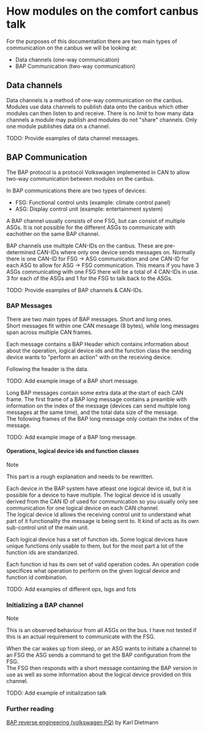 # How modules on the comfort canbus talk

For the purposes of this documentation there are two main types of communication on the canbus we will be looking at:

- Data channels (one-way communication)
- BAP Communication (two-way communication)

## Data channels

Data channels is a method of one-way communication on the canbus. Modules use data channels to publish data onto the canbus which other modules can then listen to and receive. There is no limit to how many data channels a module may publish and modules do not "share" channels. Only one module publishes data on a channel.

TODO: Provide examples of data channel messages.

## BAP Communication

The BAP protocol is a protocol Volkswagen implemented in CAN to allow two-way communication between modules on the canbus.

In BAP communications there are two types of devices:

- FSG: Functional control units (example: climate control panel)
- ASG: Display control unit (example: entertainment system)

A BAP channel usually consists of one FSG, but can consist of multiple ASGs. It is not possible for the different ASGs to communicate with eachother on the same BAP channel.

BAP channels use multiple CAN-IDs on the canbus. These are pre-determined CAN-IDs where only one device sends messages on. Normally there is one CAN-ID for FSG -> ASG communication and one CAN-ID for each ASG to allow for ASG -> FSG communication. This means if you have 3 ASGs communicating with one FSG there will be a total of 4 CAN-IDs in use. 3 for each of the ASGs and 1 for the FSG to talk back to the ASGs.

TODO: Provide examples of BAP channels & CAN-IDs.

### BAP Messages

There are two main types of BAP messages. Short and long ones.  
Short messages fit within one CAN message (8 bytes), while long messages span across multiple CAN frames.

Each message contains a BAP Header which contains information about about the operation, logical device ids and the function class the sending device wants to "perform an action" with on the receiving device.

Following the header is the data.

TODO: Add example image of a BAP short message.

Long BAP messages contain some extra data at the start of each CAN frame. The first frame of a BAP long message contains a preamble with information on the index of the message (devices can send multiple long messages at the same time), and the total data size of the message.  
The following frames of the BAP long message only contain the index of the message.

TODO: Add example image of a BAP long message.

#### Operations, logical device ids and function classes

> [!NOTE]
> This part is a rough explanation and needs to be rewritten.

Each device in the BAP system have atleast one logical device id, but it is possible for a device to have multiple. The logical device id is usually derived from the CAN ID of used for communication so you usually only see communication for one logical device on each CAN channel.  
The logical device id allows the receiving control unit to understand what part of it functionality the message is being sent to. It kind of acts as its own sub-control unit of the main unit.

Each logical device has a set of function ids. Some logical devices have unique functions only usable to them, but for the most part a lot of the function ids are standarized.

Each function id has its own set of valid operation codes. An operation code specifices what operation to perform on the given logical device and function id combination.

TODO: Add examples of different ops, lsgs and fcts

### Initializing a BAP channel

> [!NOTE]
> This is an observed behaviour from all ASGs on the bus. I have not tested if this is an actual requirement to communicate with the FSG.

When the car wakes up from sleep, or an ASG wants to initiate a channel to an FSG the ASG sends a command to get the BAP configuration from the FSG.  
The FSG then responds with a short message containing the BAP version in use as well as some information about the logical device provided on this channel.

TODO: Add example of initialization talk

### Further reading

[BAP reverse engineering (volkswagen PQ)](https://blog.dietmann.org/?p=324) by Karl Dietmann
